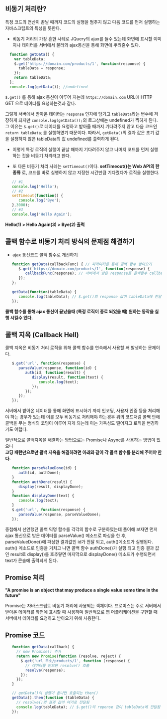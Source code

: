 

## 비동기 처리란?

   특정 코드의 연산이 끝날 때까지 코드의 실행을 멈추지 않고 다음 코드를 먼저 실행하는 자바스크립트의 특성을 뜻한다.
   
   - 비동기 처리의 가장 흔한 사례로 JQuery의 ajax를 들수 있는데 화면에 표시할 이미지나 데이터를 서버에서 불러와 ajax통신을 통해 화면에 뿌려줄수 있다.
   
```javascript
  function getData() {
    var tableData;
    $.get('https://domain.com/products/1', function(response) {
      tableData = response;
    });
    return tableData;
  };
  console.log(getData()); //undefined
```
  
  `$.get()` 를 통해 ajax 통신이 이루어 지는데 `https://domain.com` URL에 HTTP GET 으로 데이터를 요청하는것과 같다.
  
  그렇게 서버에서 받아온 데이터는 `response` 인자에 담기고 `tableData`라는 변수에 저장하게 되지만 `console.log(getData());`의 로그상에는 undefined가 찍히게 된다.  
  그 이유는 `$.get()`로 데이터를 요청하고 받아올 때까지 기다려주지 않고 다음 코드인 `return tableData;`를 실행하였기 때문이다. 따라서, `getData()`의 결과 값은 초기 값을 설정하지 않은 tableData의 값 undefined를 출력하게 된다.  
  
 * 이렇게 특정 로직의 실행이 끝날 때까지 기다려주지 않고 나머지 코드를 먼저 실행하는 것을 비동기 처리라고 한다.
 
 * 또 다른 비동기 처리 사례는 `setTimeout()`이다. __setTimeout()는 Web API의 한 종류__ 로, 코드를 바로 실행하지 않고 지정한 시간만큼 기다렸다가 로직을 실행한다.

```javascript
   // #1
   console.log('Hello');
   // #2
   setTimeout(function() {
      console.log('Bye');
   },3000);
   // #3
   console.log('Hello Again');
```
   __Hello(1) > Hello Again(3) > Bye(2) 출력__
   
## 콜백 함수로 비동기 처리 방식의 문제점 해결하기

   - ajax 통신코드 콜백 함수로 개선하기
```javascript
   function getData(callbackFunc) { // 파라미터를 통해 콜백 함수 받아오기
      $.get('https://domain.com/products/1', function(response) {
         callbackFunc(response); // 서버에서 받은 response를 콜백함수 callbackFunc() 함수에 넘겨줌
      });
   };
   
   getData(function(tableData) {
      console.log(tableData); // $.get()의 response 값이 tableData에 전달 됨.
   });
```
   __콜백 함수를 통해 ajax 통신이 끝났을때 (특정 로직이 종료 되었을 때) 원하는 동작을 실행 시킬수 있다.__
   
## 콜백 지옥 (Callback Hell)

   콜백 지옥은 비동기 처리 로직을 위해 콜백 함수를 연속해서 사용할 쌔 발생하는 문제이다.  
```javascript
   $.get('url', function(response) {
      parseValue(response, function(id) {
         auth(id, function(result) {
            display(result, function(text) {
               console.log(text);
            });
         });
      });
   });
```
   서버에서 받아온 데이터를 통해 화면에 표시하기 까지 인코딩, 사용자 인증 등을 처리해야 하는 경우가 있는데 이를 모두 비동기로 처리해야 하는경우 위의 코드처럼 콜백 안에 콜백을 무는 형식의 코딩이 이루어 지게 되는데 이는 가독성도 떨어지고 로직을 변경하기도 어렵다.
   
   일반적으로 콜백지옥을 해결하는 방법으로는 Promise나 Async를 사용하는 방법이 있으나  
   __코딩 패턴만으로만 콜백 지옥을 해결하려면 아래와 같이 각 콜백 함수를 분리해 주어야 한다.__
   
```javascript
   function parseValueDone(id) {
      auth(id, authDone);
   }
   function authDone(result) {
      display(result, displayDone);
   }
   function displayDone(text) {
      console.log(text);
   }
   $.get('url', function(response) {
      parseValue(response, parseValueDone);
   });
```
   중첩해서 선언했던 콜백 익명 함수를 각각의 함수로 구분하였는데 풀이해 보자면 먼저 ajax 통신으로 받은 데이터를 parseValue() 메소드로 파싱을 한 후, parseValueDone()에 파싱한 결과값인 id가 전달 되고, auth()메소드가 실행된다. auth() 메소드로 인증을 거치고 나면 콜백 함수 authDone()가 실행 되고 인증 결과 값인 result로 display()를 호추랗면 마지막으로 displayDone() 메소드가 수행되면서 text가 콘솔에 출력되게 된다.
   
## Promise 처리

   __"A promise is an object that may produce a single value some time in the future"__
   
   Promise는 자바스크립트 비동기 처리에 사용되는 객체이다.
   프로미스는 주로 서버에서 받아온 데이터를 화면에 표시할 때 사용하며 일반적으로 웹 어플리케이션을 구현할 때 서버에서 데이터를 요청하고 받아오기 위해 사용한다.
   
## Promise 코드

```javascript
   function getData(callback) {
     // new Promise() 추가
     return new Promise(function (resolve, reject) {
       $.get('url 주소/products/1', function (response) {
         // 데이터를 받으면 resolve() 호출
         resolve(response);
       });
     });
   }

   // getData()의 실행이 끝나면 호출되는 then()
   getData().then(function (tableData) {
     // resolve()의 결과 값이 여기로 전달됨
     console.log(tableData); // $.get()의 reponse 값이 tableData에 전달됨
   });
```
